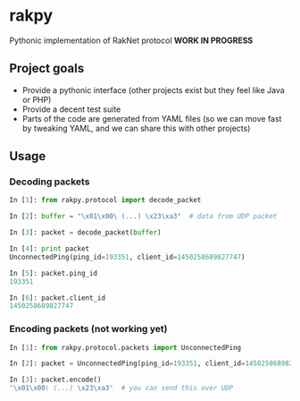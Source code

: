# rakpy

Pythonic implementation of RakNet protocol **WORK IN PROGRESS**

## Project goals

* Provide a pythonic interface (other projects exist but they feel like Java or PHP)
* Provide a decent test suite
* Parts of the code are generated from YAML files (so we can move fast by tweaking YAML, and we can share this with other projects)

## Usage

### Decoding packets

```python
In [1]: from rakpy.protocol import decode_packet

In [2]: buffer = "\x01\x00\ (...) \x23\xa3"  # data from UDP packet

In [3]: packet = decode_packet(buffer)

In [4]: print packet
UnconnectedPing(ping_id=193351, client_id=1450258689827747)

In [5]: packet.ping_id
193351

In [6]: packet.client_id
1450258689827747
```

### Encoding packets (not working yet)

```python
In [1]: from rakpy.protocol.packets import UnconnectedPing

In [2]: packet = UnconnectedPing(ping_id=193351, client_id=1450258689827747)

In [3]: packet.encode()
"\x01\x00\ (...) \x23\xa3"  # you can send this over UDP
```
